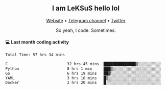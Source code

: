 <h2 align="center">I am LeKSuS hello lol</h2>
<div align="center">
  <a href="https://leksus.net">Website</a> •
  <a href="https://t.me/leksus_was_here">Telegram channel</a> •
  <a href="https://twitter.com/___LeKSuS___">Twitter</a>
</div>
<p align="center">So yeah, I code. Sometimes.</p>

#### :computer: Last month coding activity
<!--START_SECTION:waka-->

```txt
Total Time: 57 hrs 34 mins

C                          32 hrs 45 mins  ██████████████▒░░░░░░░░░░   56.74 %
Python                     8 hrs 1 min     ███▒░░░░░░░░░░░░░░░░░░░░░   13.91 %
Go                         6 hrs 19 mins   ██▓░░░░░░░░░░░░░░░░░░░░░░   10.95 %
YAML                       3 hrs 10 mins   █▒░░░░░░░░░░░░░░░░░░░░░░░   05.50 %
Docker                     2 hrs 20 mins   █░░░░░░░░░░░░░░░░░░░░░░░░   04.06 %
```

<!--END_SECTION:waka-->

<!-- flag{4_l0t_0f_1nter35t1ng_th1ng5_4r3_1n_publ1c_d0m41n} -->
